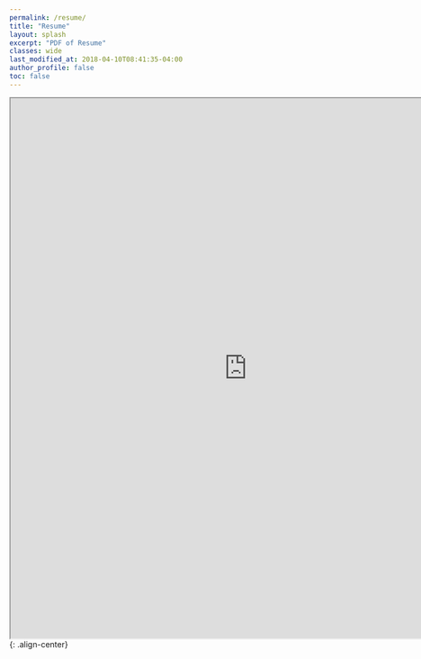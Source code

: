 ```yaml
---
permalink: /resume/
title: "Resume"
layout: splash
excerpt: "PDF of Resume"
classes: wide
last_modified_at: 2018-04-10T08:41:35-04:00
author_profile: false
toc: false
---
```


<iframe src="https://drive.google.com/file/d/1MAVIIY20J39WHjcOeJMABS5G1fc3zx4K/preview" width="840" height="960"></iframe>{: .align-center}
